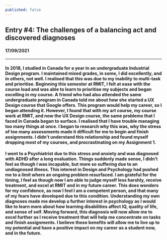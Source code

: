 ```yaml
---
published: false
---
```


 ## Entry #4: The challenges of a balancing act and discovered diagnoses
#### 17/09/2021
__________________________________________________________________________________________
#### In 2018, I studied in Canada for a year in an undergraduate Industrial Design program. I maintained mixed grades, in some, I did excellently, and in others, not well. I realised that this was due to my inability to multi-task and prioritise. Beginning this semester at RMIT, I felt at ease with the course load and was able to learn to prioritise my subjects and began excelling in my course. A friend who had also attended the same undergraduate program in Canada told me about how she started a UX Design course that Google offers. This program would help my career, so I began attending it. However, I found that with my art course, my course work at RMIT, and now the UX Design course, the same problems that I faced in Canada began to surface. I realised that I have trouble managing too many things at once. I began to research why this was, why the stress of too many assessments made it difficult for me to begin and finish assignments. I didn’t understand this relationship and found myself dropping most of my courses, and procrastinating on my Assignment 1.

####  I went to a Psychiatrist due to this stress and anxiety and was diagnosed with ADHD after a long evaluation. Things suddenly made sense, I didn’t feel as though I was incapable, but more so suffering due to an undiagnosed illness. This interest in Design and Psychology had pushed me to a limit where an ongoing problem resurfaced. I am grateful for the timing, I feel as though now I am able to judge myself less harshly, receive treatment, and excel at RMIT and in my future career. This does wonders for my confidence, as now I feel I am a competent person, and that many of my fears have developed due to this condition. Understanding my own diagnoses made me develop a further interest in psychology as I would like to learn more about how learning disabilities affect IQ, quality of life, and sense of self. Moving forward, this diagnosis will now allow me to excel further as I receive treatment that will help me concentrate on tasks and finish assignments. I believe these benefits will allow me to live up to my potential and have a positive impact on my career as a student now, and in the future. 
